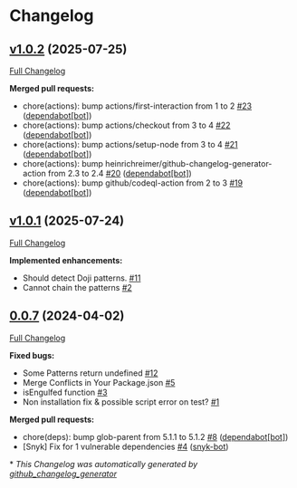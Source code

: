 # Changelog

## [v1.0.2](https://github.com/cm45t3r/candlestick/tree/v1.0.2) (2025-07-25)

[Full Changelog](https://github.com/cm45t3r/candlestick/compare/v1.0.1...v1.0.2)

**Merged pull requests:**

- chore\(actions\): bump actions/first-interaction from 1 to 2 [\#23](https://github.com/cm45t3r/candlestick/pull/23) ([dependabot[bot]](https://github.com/apps/dependabot))
- chore\(actions\): bump actions/checkout from 3 to 4 [\#22](https://github.com/cm45t3r/candlestick/pull/22) ([dependabot[bot]](https://github.com/apps/dependabot))
- chore\(actions\): bump actions/setup-node from 3 to 4 [\#21](https://github.com/cm45t3r/candlestick/pull/21) ([dependabot[bot]](https://github.com/apps/dependabot))
- chore\(actions\): bump heinrichreimer/github-changelog-generator-action from 2.3 to 2.4 [\#20](https://github.com/cm45t3r/candlestick/pull/20) ([dependabot[bot]](https://github.com/apps/dependabot))
- chore\(actions\): bump github/codeql-action from 2 to 3 [\#19](https://github.com/cm45t3r/candlestick/pull/19) ([dependabot[bot]](https://github.com/apps/dependabot))

## [v1.0.1](https://github.com/cm45t3r/candlestick/tree/v1.0.1) (2025-07-24)

[Full Changelog](https://github.com/cm45t3r/candlestick/compare/0.0.7...v1.0.1)

**Implemented enhancements:**

- Should detect Doji patterns. [\#11](https://github.com/cm45t3r/candlestick/issues/11)
- Cannot chain the patterns [\#2](https://github.com/cm45t3r/candlestick/issues/2)

## [0.0.7](https://github.com/cm45t3r/candlestick/tree/0.0.7) (2024-04-02)

[Full Changelog](https://github.com/cm45t3r/candlestick/compare/a8cff9de972b7541edcd76156d8d3b43c896813b...0.0.7)

**Fixed bugs:**

- Some Patterns return undefined [\#12](https://github.com/cm45t3r/candlestick/issues/12)
- Merge Conflicts in Your Package.json [\#5](https://github.com/cm45t3r/candlestick/issues/5)
- isEngulfed function [\#3](https://github.com/cm45t3r/candlestick/issues/3)
- Non installation fix & possible script error on test? [\#1](https://github.com/cm45t3r/candlestick/issues/1)

**Merged pull requests:**

- chore\(deps\): bump glob-parent from 5.1.1 to 5.1.2 [\#8](https://github.com/cm45t3r/candlestick/pull/8) ([dependabot[bot]](https://github.com/apps/dependabot))
- \[Snyk\] Fix for 1 vulnerable dependencies [\#4](https://github.com/cm45t3r/candlestick/pull/4) ([snyk-bot](https://github.com/snyk-bot))



\* *This Changelog was automatically generated by [github_changelog_generator](https://github.com/github-changelog-generator/github-changelog-generator)*
